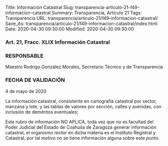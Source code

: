 Title: Información Catastral
Slug: transparencia-articulo-21-f49-informacion-catastral
Summary: Transparencia, Artículo 21
Tags: Transparencia
URL: transparencia/articulo-21/f49-informacion-catastral/
Save_As: transparencia/articulo-21/f49-informacion-catastral/index.html
Date: 2020-04-30 09:30:00
Modified: 2020-04-30 09:30:00


### Art. 21, Fracc. XLIX Información Catastral

### RESPONSABLE

Maestro Rodrigo González Morales, Secretario Técnico y de Transparencia

### FECHA DE VALIDACIÓN

4 de mayo de 2020

La información catastral, consistente en cartografía catastral por sector, manzana y lote, y las tablas de valores por sección, calles y avenidas, con inclusión de deméritos eventuales;

Este rubro de información NO APLICA, toda vez que no es facultad del Poder Judicial del Estado de Coahuila de Zaragoza generar información catastral, el organismo rector en dicha materia es el Instituto Registral y Catastral, por tal motivo no se tiene información alguna sobre este punto.



